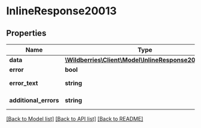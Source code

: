 # InlineResponse20013

## Properties
Name | Type | Description | Notes
------------ | ------------- | ------------- | -------------
**data** | [**\Wildberries\Client\Model\InlineResponse20013Data[]**](InlineResponse20013Data.md) |  | [optional] 
**error** | **bool** | Флаг ошибки. | [optional] 
**error_text** | **string** | Описание ошибки. | [optional] 
**additional_errors** | **string** | Дополнительные ошибки. | [optional] 

[[Back to Model list]](../../README.md#documentation-for-models) [[Back to API list]](../../README.md#documentation-for-api-endpoints) [[Back to README]](../../README.md)

